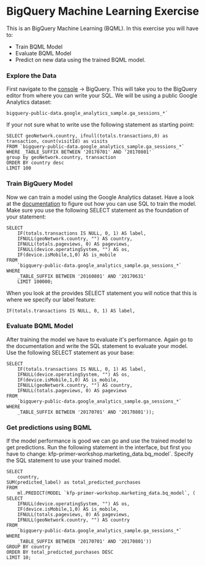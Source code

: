 # BigQuery Machine Learning Exercise

This is an BigQuery Machine Learning (BQML). In this exercise you will have to:

- Train BQML Model
- Evaluate BQML Model
- Predict on new data using the trained BQML model. 

### Explore the Data
First navigate to the [console](https://www.console.cloud.google.com) -> BigQuery. This will take you to the BigQuery editor from where you can write your SQL. We will be using a public Google Analytics dataset:

    bigquery-public-data.google_analytics_sample.ga_sessions_*`

If your not sure what to write use the following statement as  starting point:

    SELECT geoNetwork.country, ifnull(totals.transactions,0) as transaction, count(visitId) as visits
    FROM `bigquery-public-data.google_analytics_sample.ga_sessions_*`
    WHERE _TABLE_SUFFIX BETWEEN '20170701' AND '20170801'
    group by geoNetwork.country, transaction
    ORDER BY country desc
    LIMIT 100

### Train BigQuery Model
Now we can train a model using the Google Analytics dataset. Have a look at the [documentation](https://cloud.google.com/bigquery/docs/) to figure out how you can use SQL to train the model. Make sure you use the following SELECT statement as the foundation of your statement:

    SELECT
        IF(totals.transactions IS NULL, 0, 1) AS label,
        IFNULL(geoNetwork.country, "") AS country,
        IFNULL(totals.pageviews, 0) AS pageviews,
        IFNULL(device.operatingSystem, "") AS os,
        IF(device.isMobile,1,0) AS is_mobile
    FROM
        `bigquery-public-data.google_analytics_sample.ga_sessions_*`
    WHERE
        _TABLE_SUFFIX BETWEEN '20160801' AND '20170631'
        LIMIT 100000;

When you look at the provides SELECT statement you will notice that this is where we specify our label feature:

    IF(totals.transactions IS NULL, 0, 1) AS label,

### Evaluate BQML Model
After training the model we have to evaluate it's performance. Again go to the documentation and write the SQL statement to evaluate your model. Use the following SELECT statement as your base:

    SELECT
        IF(totals.transactions IS NULL, 0, 1) AS label,
        IFNULL(device.operatingSystem, "") AS os,
        IF(device.isMobile,1,0) AS is_mobile,
        IFNULL(geoNetwork.country, "") AS country,
        IFNULL(totals.pageviews, 0) AS pageviews
    FROM
        `bigquery-public-data.google_analytics_sample.ga_sessions_*`
    WHERE
        _TABLE_SUFFIX BETWEEN '20170701' AND '20170801'));

### Get predictions using BQML 
If the model performance is good we can go and use the trained model to get predictions. Run the following statement in the interface, but first you have to change: kfp-primer-workshop.marketing_data.bq_model`. Specify the SQL statement to use your trained model.  

    SELECT
        country,
    SUM(predicted_label) as total_predicted_purchases
    FROM
        ml.PREDICT(MODEL `kfp-primer-workshop.marketing_data.bq_model`, (
    SELECT
        IFNULL(device.operatingSystem, "") AS os,
        IF(device.isMobile,1,0) AS is_mobile,
        IFNULL(totals.pageviews, 0) AS pageviews,
        IFNULL(geoNetwork.country, "") AS country
    FROM
        `bigquery-public-data.google_analytics_sample.ga_sessions_*`
    WHERE
        _TABLE_SUFFIX BETWEEN '20170701' AND '20170801'))
    GROUP BY country
    ORDER BY total_predicted_purchases DESC
    LIMIT 10;